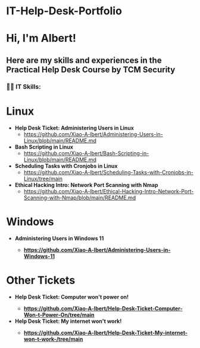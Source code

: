 # IT-Help-Desk-Portfolio
<h1>Hi, I'm Albert!

<h2>Here are my skills and experiences in the Practical Help Desk Course by TCM Security</h2>

<h3>👨‍💻 IT Skills:</h3>

# Linux
  - <b>Help Desk Ticket: Administering Users in Linux</b>
    - https://github.com/Xiao-A-lbert/Administering-Users-in-Linux/blob/main/README.md 
  - <b>Bash Scripting in Linux</b>
    - https://github.com/Xiao-A-lbert/Bash-Scripting-in-Linux/blob/main/README.md
  - <b>Scheduling Tasks with Cronjobs in Linux</b>
    - https://github.com/Xiao-A-lbert/Scheduling-Tasks-with-Cronjobs-in-Linux/tree/main
  - <b>Ethical Hacking Intro: Network Port Scanning with Nmap</b>
    - https://github.com/Xiao-A-lbert/Ethical-Hacking-Intro-Network-Port-Scanning-with-Nmap/blob/main/README.md

# Windows 
  - <b>Administering Users in Windows 11<b>
    - https://github.com/Xiao-A-lbert/Administering-Users-in-Windows-11

# Other Tickets
  - <b>Help Desk Ticket: Computer won't power on!<b>
    - https://github.com/Xiao-A-lbert/Help-Desk-Ticket-Computer-Won-t-Power-On/tree/main
  - <b>Help Desk Ticket: My internet won't work!<b>
    - https://github.com/Xiao-A-lbert/Help-Desk-Ticket-My-internet-won-t-work-/tree/main
